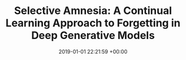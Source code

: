 ---
layout: post
title: "Selective Amnesia: A Continual Learning Approach to Forgetting in Deep Generative Models"
date: 2019-01-01 22:21:59 +00:00
image: /assets/imgs/selective-amnesia.png
categories: research
authors: <strong>Alvin Heng</strong>, Harold Soh
venue: <strong><i>Neural Information Processing Systems (NeurIPS), 2023, Spotlight</i></strong>

paper: assets/pdfs/selective-amnesia.pdf
arxiv: https://arxiv.org/abs/2305.10120
---